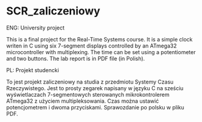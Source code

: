 # SCR_zaliczeniowy
ENG:
University project

This is a final project for the Real-Time Systems course. It is a simple clock writen in C using six 7-segment displays controlled by an ATmega32 microcontroller with multiplexing. The time can be set using a potentiometer and two buttons. The lab report is in PDF file (in Polish).

PL:
Projekt studencki

To jest projekt zaliczeniowy na studia z przedmiotu Systemy Czasu Rzeczywistego. Jest to prosty zegarek napisany w języku C na sześciu wyświetlaczach 7-segmentowych sterowanych mikrokontrolerem ATmega32 z użyciem multipleksowania. Czas można ustawić potencjometrem i dwoma przyciskami. Sprawozdanie po polsku w pliku PDF.
